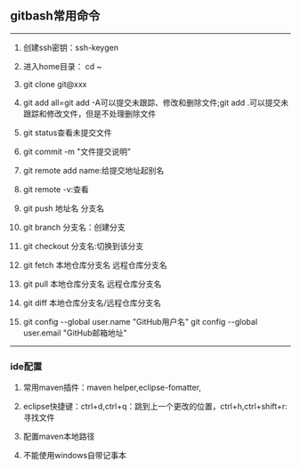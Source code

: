 ## gitbash常用命令

---
1. 创建ssh密钥：ssh-keygen

2. 进入home目录： cd ~

3. git clone git@xxx

4. git add all=git add -A可以提交未跟踪、修改和删除文件;git add .可以提交未跟踪和修改文件，但是不处理删除文件

5. git status查看未提交文件

6. git commit -m "文件提交说明"

7. git remote add name:给提交地址起别名

8. git remote -v:查看

9. git push 地址名 分支名

10. git branch 分支名：创建分支

11. git checkout 分支名:切换到该分支

12. git fetch 本地仓库分支名 远程仓库分支名

13. git pull 本地仓库分支名 远程仓库分支名

14. git diff 本地仓库分支名/远程仓库分支名

15. git config --global user.name "GitHub用户名"
    git config --global user.email "GitHub邮箱地址"

---
### ide配置
1. 常用maven插件：maven helper,eclipse-fomatter,

2. eclipse快捷键：ctrl+d,ctrl+q：跳到上一个更改的位置，ctrl+h,ctrl+shift+r:寻找文件

3. 配置maven本地路径

4. 不能使用windows自带记事本